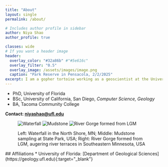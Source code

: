 ```yaml
---
title: "About"
layout: single
permalink: /about/

# Includes author profile in sidebar
author: Niya Shao
author_profile: true

classes: wide
# If you want a header image
header:
  overlay_color: "#32a86b" #"#5e616c"
  overlay_filter: "0.5"
  overlay_image: /assets/images/image.png
  caption: "Park Reserve in Pensacola, 2/2/2025"
excerpt: I am a gopher tortoise working as a geoscientist at the University of Florida. My research focuses on rock fracture and erosion driven by climate and water forces. I am passionate about understanding how these processes shape our environment.
---
```

* PhD, University of Florida
* BSc, University of California, San Diego, <i>Computer Science, Geology</i>
* BA, Tacoma Community College

<b>Contact: <a href="mailto:niyashao@ufl.edu">niyashao@ufl.edu</a></b> 

<figure class="third">
    <img src="{{ site.baseurl }}/assets/images/waterfall.png" alt="Waterfall" class="test-class">
    <img src="{{ site.baseurl }}/assets/images/mudstone.png" alt="Mudstone" class="test-class">
    <img src="{{ site.baseurl }}/assets/images/rivergorge.png" alt="River Gorge formed from LGM">
    <figcaption>
      <p class="text-center">
        Left: Waterfall in the North Shore, MN; Middle: Mudstone sampling at State Park, USA; Right: River Gorge formed from LGM, augering river terraces in Southeastern Minnesota, USA
      </p>
    </figcaption>
</figure>
## Affiliations
* University of Florida: [Department of Geological Sciences](https://geology.ufl.edu){:target="_blank"}



